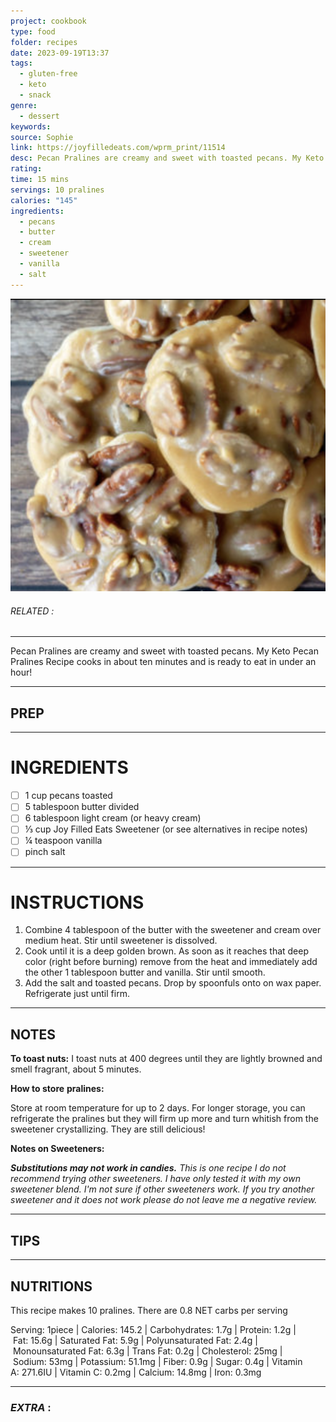 ```yaml
---
project: cookbook
type: food
folder: recipes
date: 2023-09-19T13:37
tags:
  - gluten-free
  - keto
  - snack
genre:
  - dessert
keywords: 
source: Sophie
link: https://joyfilledeats.com/wprm_print/11514
desc: Pecan Pralines are creamy and sweet with toasted pecans. My Keto Pecan Pralines Recipe cooks in about ten minutes and is ready to eat in under an hour!
rating: 
time: 15 mins
servings: 10 pralines
calories: "145"
ingredients:
  - pecans
  - butter
  - cream
  - sweetener
  - vanilla
  - salt
---
```


![IMAGE](image_171.png)

###### *RELATED* : 
---
Pecan Pralines are creamy and sweet with toasted pecans. My Keto Pecan Pralines Recipe cooks in about ten minutes and is ready to eat in under an hour!

---
## PREP



---
# INGREDIENTS

- [ ] 1 cup pecans toasted
- [ ] 5 tablespoon butter divided
- [ ] 6 tablespoon light cream (or heavy cream)
- [ ] ⅓ cup Joy Filled Eats Sweetener (or see alternatives in recipe notes)
- [ ] ¼ teaspoon vanilla
- [ ] pinch salt

---
# INSTRUCTIONS

1. Combine 4 tablespoon of the butter with the sweetener and cream over medium heat. Stir until sweetener is dissolved.
2. Cook until it is a deep golden brown. As soon as it reaches that deep color (right before burning) remove from the heat and immediately add the other 1 tablespoon butter and vanilla. Stir until smooth.
3. Add the salt and toasted pecans. Drop by spoonfuls onto on wax paper. Refrigerate just until firm.

---
## NOTES

**To toast nuts:** I toast nuts at 400 degrees until they are lightly browned and smell fragrant, about 5 minutes.

**How to store** **pralines:**

Store at room temperature for up to 2 days. For longer storage, you can refrigerate the pralines but they will firm up more and turn whitish from the sweetener crystallizing. They are still delicious!

**Notes on Sweeteners:** 

_**Substitutions may not work in candies.** This is one recipe I do not recommend trying other sweeteners. I have only tested it with my own sweetener blend. I'm not sure if other sweeteners work. If you try another sweetener and it does not work please do not leave me a negative review._

---
## TIPS



---
## NUTRITIONS

This recipe makes 10 pralines. There are 0.8 NET carbs per serving

Serving: 1piece | Calories: 145.2 | Carbohydrates: 1.7g | Protein: 1.2g | Fat: 15.6g | Saturated Fat: 5.9g | Polyunsaturated Fat: 2.4g | Monounsaturated Fat: 6.3g | Trans Fat: 0.2g | Cholesterol: 25mg | Sodium: 53mg | Potassium: 51.1mg | Fiber: 0.9g | Sugar: 0.4g | Vitamin A: 271.6IU | Vitamin C: 0.2mg | Calcium: 14.8mg | Iron: 0.3mg


---
### *EXTRA* :



